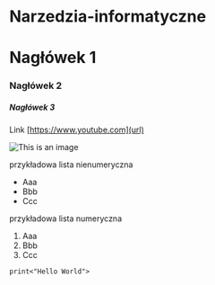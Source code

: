 # Narzedzia-informatyczne
# Nagłówek 1
### Nagłówek 2
##### Nagłówek 3
Link [https://www.youtube.com](url)

![This is an image](https://myoctocat.com/assets/images/base-octocat.svg)

przykładowa lista nienumeryczna
- Aaa
- Bbb
- Ccc

przykładowa lista numeryczna
1. Aaa
2. Bbb
3. Ccc

`print<"Hello World">`
